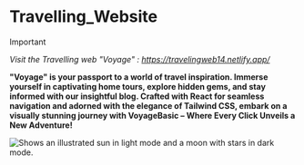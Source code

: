 # Travelling_Website

> [!IMPORTANT]
*Visit the Travelling web "Voyage" :  https://travelingweb14.netlify.app/*

**"Voyage" is your passport to a world of travel inspiration. Immerse yourself in captivating home tours, explore hidden gems, and stay informed with our insightful blog. Crafted with React for seamless navigation and adorned with the elegance of Tailwind CSS, embark on a visually stunning journey with VoyageBasic – Where Every Click Unveils a New Adventure!**

<picture>
  <source media="(prefers-color-scheme: dark)" srcset="https://user-images.githubusercontent.com/25423296/163456776-7f95b81a-f1ed-45f7-b7ab-8fa810d529fa.png">
  <source media="(prefers-color-scheme: light)" srcset="https://user-images.githubusercontent.com/25423296/163456779-a8556205-d0a5-45e2-ac17-42d089e3c3f8.png">
  <img alt="Shows an illustrated sun in light mode and a moon with stars in dark mode." src="https://drive.google.com/file/d/1aRHm9qVz7k4g8_fr4jdb5eJ6zikHSYzf/view?usp=drive_link">
</picture>

